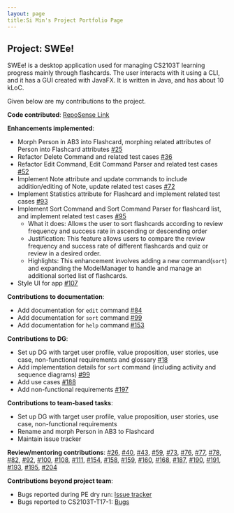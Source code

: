 ```yaml
---
layout: page
title:Si Min's Project Portfolio Page
---
```


## Project: SWEe!

SWEe! is a desktop application used for managing CS2103T learning progress mainly through flashcards. The user interacts with it using a CLI, and it has a GUI created with JavaFX. It is written in Java, and has about 10 kLoC.

Given below are my contributions to the project.

**Code contributed**: [RepoSense Link](https://nus-cs2103-ay2021s1.github.io/tp-dashboard/#breakdown=true&search=minzzelo&sort=groupTitle&sortWithin=title&since=2020-08-14&timeframe=commit&mergegroup=&groupSelect=groupByRepos&checkedFileTypes=docs~functional-code~test-code~other&tabOpen=true&tabType=authorship&tabAuthor=minzzelo&tabRepo=AY2021S1-CS2103T-T17-2%2Ftp%5Bmaster%5D&authorshipIsMergeGroup=false&authorshipFileTypes=docs~functional-code~test-code)

**Enhancements implemented**:
* Morph Person in AB3 into Flashcard, morphing related attributes of Person into Flashcard attributes [#25](https://github.com/AY2021S1-CS2103T-T17-2/tp/pull/25)
* Refactor Delete Command and related test cases [#36](https://github.com/AY2021S1-CS2103T-T17-2/tp/pull/36)
* Refactor Edit Command, Edit Command Parser and related test cases [#52](https://github.com/AY2021S1-CS2103T-T17-2/tp/pull/52)
* Implement Note attribute and update commands to include addition/editing of Note, update related test cases [#72](https://github.com/AY2021S1-CS2103T-T17-2/tp/pull/72)
* Implement Statistics attribute for Flashcard and implement related test cases [#93](https://github.com/AY2021S1-CS2103T-T17-2/tp/pull/93)
* Implement Sort Command and Sort Command Parser for flashcard list, and implement related test cases [#95](https://github.com/AY2021S1-CS2103T-T17-2/tp/pull/95)
    * What it does: Allows the user to sort flashcards according to review frequency and success rate in ascending or descending order
    * Justification: This feature allows users to compare the review frequency and success rate of different flashcards and quiz or review in a desired order.
    * Highlights: This enhancement involves adding a new command(`sort`) and expanding the ModelManager to handle and manage an additional sorted list of flashcards.
* Style UI for app [#107](https://github.com/AY2021S1-CS2103T-T17-2/tp/pull/107)

**Contributions to documentation**:
* Add documentation for `edit` command [#84](https://github.com/AY2021S1-CS2103T-T17-2/tp/pull/84)
* Add documentation for `sort` command [#99](https://github.com/AY2021S1-CS2103T-T17-2/tp/pull/99)
* Add documentation for `help` command [#153](https://github.com/AY2021S1-CS2103T-T17-2/tp/pull/153)

 <div style="page-break-after: always;"></div>

**Contributions to DG**:
* Set up DG with target user profile, value proposition, user stories, use case, non-functional requirements and glossary [#18](https://github.com/AY2021S1-CS2103T-T17-2/tp/pull/18)
* Add implementation details for `sort` command (including activity and sequence diagrams) [#99](https://github.com/AY2021S1-CS2103T-T17-2/tp/pull/99)
* Add use cases [#188](https://github.com/AY2021S1-CS2103T-T17-2/tp/pull/188)
* Add non-functional requirements [#197](https://github.com/AY2021S1-CS2103T-T17-2/tp/pull/197)

**Contributions to team-based tasks**:
* Set up DG with target user profile, value proposition, user stories, use case, non-functional requirements
* Rename and morph Person in AB3 to Flashcard
* Maintain issue tracker

**Review/mentoring contributions**: [#26](https://github.com/AY2021S1-CS2103T-T17-2/tp/pull/26), [#40](https://github.com/AY2021S1-CS2103T-T17-2/tp/pull/40), [#43](https://github.com/AY2021S1-CS2103T-T17-2/tp/pull/43),
[#59](https://github.com/AY2021S1-CS2103T-T17-2/tp/pull/59), [#73](https://github.com/AY2021S1-CS2103T-T17-2/tp/pull/73), [#76](https://github.com/AY2021S1-CS2103T-T17-2/tp/pull/76), 
[#77](https://github.com/AY2021S1-CS2103T-T17-2/tp/pull/77), [#78](https://github.com/AY2021S1-CS2103T-T17-2/tp/pull/78), [#82](https://github.com/AY2021S1-CS2103T-T17-2/tp/pull/82),
[#92](https://github.com/AY2021S1-CS2103T-T17-2/tp/pull/92), [#100](https://github.com/AY2021S1-CS2103T-T17-2/tp/pull/100), [#108](https://github.com/AY2021S1-CS2103T-T17-2/tp/pull/108),
[#111](https://github.com/AY2021S1-CS2103T-T17-2/tp/pull/111), [#154](https://github.com/AY2021S1-CS2103T-T17-2/tp/pull/154), [#158](https://github.com/AY2021S1-CS2103T-T17-2/tp/pull/158), 
[#159](https://github.com/AY2021S1-CS2103T-T17-2/tp/pull/159), [#160](https://github.com/AY2021S1-CS2103T-T17-2/tp/pull/160), [#168](https://github.com/AY2021S1-CS2103T-T17-2/tp/pull/168),
[#187](https://github.com/AY2021S1-CS2103T-T17-2/tp/pull/187), [#190](https://github.com/AY2021S1-CS2103T-T17-2/tp/pull/190), [#191](https://github.com/AY2021S1-CS2103T-T17-2/tp/pull/191),
[#193](https://github.com/AY2021S1-CS2103T-T17-2/tp/pull/193), [#195](https://github.com/AY2021S1-CS2103T-T17-2/tp/pull/195), [#204](https://github.com/AY2021S1-CS2103T-T17-2/tp/pull/204)

**Contributions beyond project team**:
* Bugs reported during PE dry run: [Issue tracker](https://github.com/minzzelo/ped/issues)
* Bugs reported to CS2103T-T17-1: [Bugs](https://docs.google.com/document/d/1-k0i_tu2YgV0siT0XVdLkNy0LIJMigC3J7IWJ0qCTT8)
